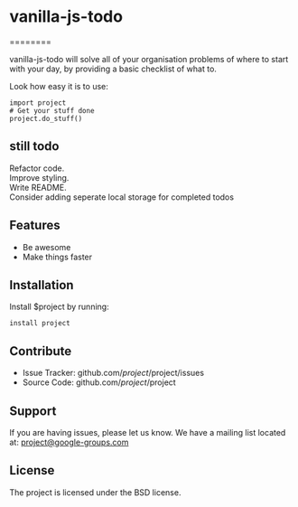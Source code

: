 # vanilla-js-todo
========

vanilla-js-todo will solve all of your organisation problems of where to start with your day,
by providing a basic checklist of what to.

Look how easy it is to use:

    import project
    # Get your stuff done
    project.do_stuff()

## still todo
Refactor code.<br>
Improve styling.<br>
Write README.<br>
Consider adding seperate local storage for completed todos


Features
--------

- Be awesome
- Make things faster

Installation
------------

Install $project by running:

    install project

Contribute
----------

- Issue Tracker: github.com/$project/$project/issues
- Source Code: github.com/$project/$project

Support
-------

If you are having issues, please let us know.
We have a mailing list located at: project@google-groups.com

License
-------

The project is licensed under the BSD license.
